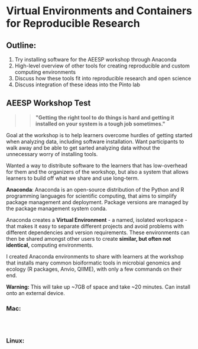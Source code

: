 # Virtual Environments and Containers for Reproducible Research

## Outline:
1. Try installing software for the AEESP workshop through Anaconda
2. High-level overview of other tools for creating reproducible and custom computing environments
3. Discuss how these tools fit into reproducible research and open science
4. Discuss integration of these ideas into the Pinto lab

## AEESP Workshop Test
> > **"Getting the right tool to do things is hard and getting it installed on your system is a tough job sometimes."**

Goal at the workshop is to help learners overcome hurdles of getting started when analyzing data, including software installation. Want participants to walk away and be able to get sarted analyzing data without the unnecessary worry of installing tools.

Wanted a way to distribute software to the learners that has low-overhead for them and the organizers of the workshop, but also a system that allows learners to build off what we share and use long-term.

**Anaconda**: Anaconda is an open-source distribution of the Python and R programming languages for scientific computing, that aims to simplify package management and deployment. Package versions are managed by the package management system conda.

Anaconda creates a **Virtual Environment** - a named, isolated workspace - that makes it easy to separate different projects and avoid problems with different dependencies and version requirements. These environments can then be shared amongst other users to create **similar, but often not identical,** computing environments.

I created Anaconda environments to share with learners at the workshop that installs many common bioiformatic tools in microbial genomics and ecology (R packages, Anvio, QIIME), with only a few commands on their end.


**Warning:** This will take up ~7GB of space and take ~20 minutes. Can install onto an external device.

### Mac:

```console



```



### Linux:





